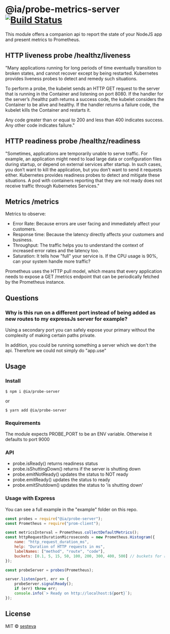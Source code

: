 # @ia/probe-metrics-server [![Build Status](https://travis-ci.com/sesteva/probe-server.svg?branch=master)](https://travis-ci.com/sesteva/probe-server)

<!-- TODO: add example of shutting down, add TOC, add tests, add more metrics based on those to oberserve, update example app -->

This module offers a companion api to report the state of your NodeJS app and present metrics to Prometheus.

## HTTP liveness probe /healthz/liveness

"Many applications running for long periods of time eventually transition to broken states, and cannot recover except by being restarted. Kubernetes provides liveness probes to detect and remedy such situations.

To perform a probe, the kubelet sends an HTTP GET request to the server that is running in the Container and listening on port 8080. If the handler for the server’s /healthz path returns a success code, the kubelet considers the Container to be alive and healthy. If the handler returns a failure code, the kubelet kills the Container and restarts it.

Any code greater than or equal to 200 and less than 400 indicates success. Any other code indicates failure."

## HTTP readiness probe /healthz/readiness

"Sometimes, applications are temporarily unable to serve traffic. For example, an application might need to load large data or configuration files during startup, or depend on external services after startup. In such cases, you don’t want to kill the application, but you don’t want to send it requests either. Kubernetes provides readiness probes to detect and mitigate these situations. A pod with containers reporting that they are not ready does not receive traffic through Kubernetes Services."

## Metrics /metrics

Metrics to observe:

- Error Rate: Because errors are user facing and immediately affect your customers.
- Response time: Because the latency directly affects your customers and business.
- Throughput: The traffic helps you to understand the context of increased
  error rates and the latency too.
- Saturation: It tells how "full" your service is. If the CPU usage is 90%, can your system handle more traffic?

Prometheus uses the HTTP pull model, which means that every application needs to expose a GET /metrics endpoint that can be periodically fetched by the Prometheus instance.

## Questions

### Why is this run on a different port instead of being added as new routes to my expressJs server for example?

Using a secondary port you can safely expose your primary without the complexity of making certain paths private.

In addition, you could be running something a server which we don't the api. Therefore we could not simply do "app.use"

## Usage

### Install

```
$ npm i @ia/probe-server
```

or

```
$ yarn add @ia/probe-server
```

### Requirements

The module expects PROBE_PORT to be an ENV variable. Otherwise it defaults to port 9000

### API

- probe.isReady() returns readiness status
- probe.isShuttingDown() returns if the server is shutting down
- probe.emitNotReady() updates the status to NOT ready
- probe.emitReady() updates the status to ready
- probe.emitShutdown() updates the status to 'is shutting down'

### Usage with Express

You can see a full example in the "example" folder on this repo.

```js
const probes = require("@ia/probe-server");
const Prometheus = require("prom-client");

const metricsInterval = Prometheus.collectDefaultMetrics();
const httpRequestDurationMicroseconds = new Prometheus.Histogram({
	name: "http_request_duration_ms",
	help: "Duration of HTTP requests in ms",
	labelNames: ["method", "route", "code"],
	buckets: [0.1, 5, 15, 50, 100, 200, 300, 400, 500] // buckets for response time from 0.1ms to 500ms
});

const probeServer = probes(Prometheus);

server.listen(port, err => {
	probeServer.signalReady();
	if (err) throw err;
	console.info(`> Ready on http://localhost:${port}`);
});
```

## License

MIT © [sesteva](https://github.com/sesteva)
